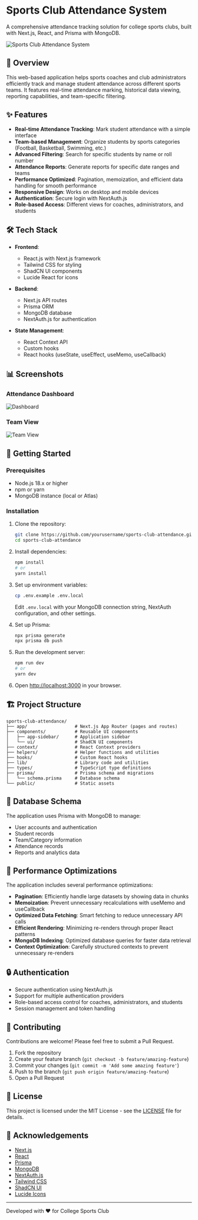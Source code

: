 # Sports Club Attendance System

A comprehensive attendance tracking solution for college sports clubs, built with Next.js, React, and Prisma with MongoDB.

![Sports Club Attendance System](https://github.com/yourusername/sports-club-attendance/raw/main/public/api/placeholder/800/400)

## 🚀 Overview

This web-based application helps sports coaches and club administrators efficiently track and manage student attendance across different sports teams. It features real-time attendance marking, historical data viewing, reporting capabilities, and team-specific filtering.

## ✨ Features

- **Real-time Attendance Tracking**: Mark student attendance with a simple interface
- **Team-based Management**: Organize students by sports categories (Football, Basketball, Swimming, etc.)
- **Advanced Filtering**: Search for specific students by name or roll number
- **Attendance Reports**: Generate reports for specific date ranges and teams
- **Performance Optimized**: Pagination, memoization, and efficient data handling for smooth performance
- **Responsive Design**: Works on desktop and mobile devices
- **Authentication**: Secure login with NextAuth.js
- **Role-based Access**: Different views for coaches, administrators, and students

## 🛠️ Tech Stack

- **Frontend**: 
  - React.js with Next.js framework
  - Tailwind CSS for styling
  - ShadCN UI components
  - Lucide React for icons

- **Backend**:
  - Next.js API routes
  - Prisma ORM
  - MongoDB database
  - NextAuth.js for authentication

- **State Management**:
  - React Context API
  - Custom hooks
  - React hooks (useState, useEffect, useMemo, useCallback)

## 📊 Screenshots

### Attendance Dashboard
![Dashboard](https://github.com/yourusername/sports-club-attendance/raw/main/public/api/placeholder/600/300)

### Team View
![Team View](https://github.com/yourusername/sports-club-attendance/raw/main/public/api/placeholder/600/300)

## 🚀 Getting Started

### Prerequisites

- Node.js 18.x or higher
- npm or yarn
- MongoDB instance (local or Atlas)

### Installation

1. Clone the repository:
   ```bash
   git clone https://github.com/yourusername/sports-club-attendance.git
   cd sports-club-attendance
   ```

2. Install dependencies:
   ```bash
   npm install
   # or
   yarn install
   ```

3. Set up environment variables:
   ```bash
   cp .env.example .env.local
   ```
   Edit `.env.local` with your MongoDB connection string, NextAuth configuration, and other settings.

4. Set up Prisma:
   ```bash
   npx prisma generate
   npx prisma db push
   ```

5. Run the development server:
   ```bash
   npm run dev
   # or
   yarn dev
   ```

6. Open [http://localhost:3000](http://localhost:3000) in your browser.

## 🏗️ Project Structure

```
sports-club-attendance/
├── app/                  # Next.js App Router (pages and routes)
├── components/           # Reusable UI components
│   ├── app-sidebar/      # Application sidebar
│   └── ui/               # ShadCN UI components
├── context/              # React Context providers
├── helpers/              # Helper functions and utilities
├── hooks/                # Custom React hooks
├── lib/                  # Library code and utilities
├── types/                # TypeScript type definitions
├── prisma/               # Prisma schema and migrations
│   └── schema.prisma     # Database schema
└── public/               # Static assets
```

## 📝 Database Schema

The application uses Prisma with MongoDB to manage:
- User accounts and authentication
- Student records
- Team/Category information
- Attendance records
- Reports and analytics data

## 🧪 Performance Optimizations

The application includes several performance optimizations:

- **Pagination**: Efficiently handle large datasets by showing data in chunks
- **Memoization**: Prevent unnecessary recalculations with useMemo and useCallback
- **Optimized Data Fetching**: Smart fetching to reduce unnecessary API calls
- **Efficient Rendering**: Minimizing re-renders through proper React patterns
- **MongoDB Indexing**: Optimized database queries for faster data retrieval
- **Context Optimization**: Carefully structured contexts to prevent unnecessary re-renders

## 🔒 Authentication

- Secure authentication using NextAuth.js
- Support for multiple authentication providers
- Role-based access control for coaches, administrators, and students
- Session management and token handling

## 🤝 Contributing

Contributions are welcome! Please feel free to submit a Pull Request.

1. Fork the repository
2. Create your feature branch (`git checkout -b feature/amazing-feature`)
3. Commit your changes (`git commit -m 'Add some amazing feature'`)
4. Push to the branch (`git push origin feature/amazing-feature`)
5. Open a Pull Request

## 📄 License

This project is licensed under the MIT License - see the [LICENSE](LICENSE) file for details.

## 🙏 Acknowledgements

- [Next.js](https://nextjs.org/)
- [React](https://reactjs.org/)
- [Prisma](https://www.prisma.io/)
- [MongoDB](https://www.mongodb.com/)
- [NextAuth.js](https://next-auth.js.org/)
- [Tailwind CSS](https://tailwindcss.com/)
- [ShadCN UI](https://ui.shadcn.com/)
- [Lucide Icons](https://lucide.dev/)

---

Developed with ❤️ for College Sports Club
